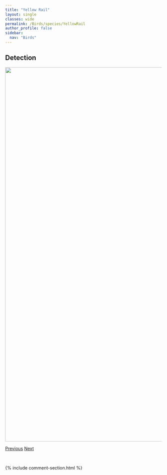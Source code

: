 ```yaml
---
title: "Yellow Rail"
layout: single
classes: wide
permalink: /Birds/species/YellowRail
author_profile: false
sidebar:
  nav: "Birds"
---
```


<h2>Detection</h2>

<a href="https://drive.google.com/uc?export=view&id=1B11BVukE7g6c_9NPhtzKmewQnDnybywb">
<img src="https://drive.google.com/uc?export=view&id=1B11BVukE7g6c_9NPhtzKmewQnDnybywb" height = "1200" width = "800">
</a>


<a href="/DevelopmentWebsite/Birds/species/YellowbelliedSapsucker" class="pagination--pager" title="Sphyrapicus varius">Previous</a> <a href="/DevelopmentWebsite/Birds/species/YellowWarbler" class="pagination--pager" title="Setophaga petechia">Next</a>

<p>&nbsp;</p>

{% include comment-section.html %}
